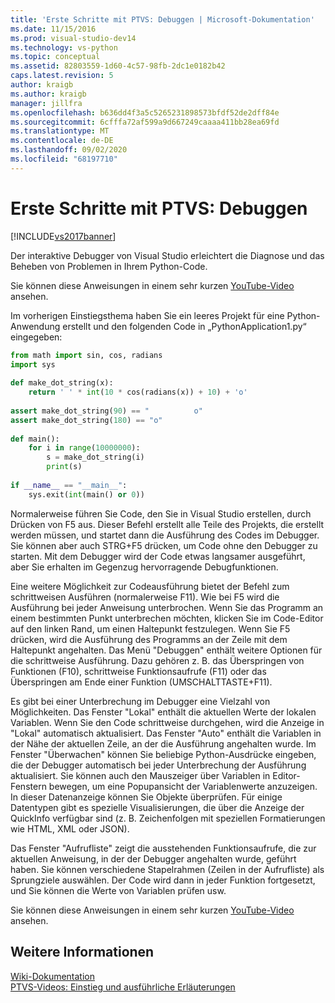 ```yaml
---
title: 'Erste Schritte mit PTVS: Debuggen | Microsoft-Dokumentation'
ms.date: 11/15/2016
ms.prod: visual-studio-dev14
ms.technology: vs-python
ms.topic: conceptual
ms.assetid: 82803559-1d60-4c57-98fb-2dc1e0182b42
caps.latest.revision: 5
author: kraigb
ms.author: kraigb
manager: jillfra
ms.openlocfilehash: b636dd4f3a5c5265231898573bfdf52de2dff84e
ms.sourcegitcommit: 6cfffa72af599a9d667249caaaa411bb28ea69fd
ms.translationtype: MT
ms.contentlocale: de-DE
ms.lasthandoff: 09/02/2020
ms.locfileid: "68197710"
---
```

# <a name="getting-started-with-ptvs-debugging"></a>Erste Schritte mit PTVS: Debuggen
[!INCLUDE[vs2017banner](../includes/vs2017banner.md)]

Der interaktive Debugger von Visual Studio erleichtert die Diagnose und das Beheben von Problemen in Ihrem Python-Code.  
  
 Sie können diese Anweisungen in einem sehr kurzen [YouTube-Video](https://www.youtube.com/watch?v=bO7wpzgy74A&list=PLReL099Y5nRdLgGAdrb_YeTdEnd23s6Ff&index=4) ansehen.  
  
 Im vorherigen Einstiegsthema haben Sie ein leeres Projekt für eine Python-Anwendung erstellt und den folgenden Code in „PythonApplication1.py“ eingegeben:  
  
```python  
from math import sin, cos, radians  
import sys  
  
def make_dot_string(x):  
    return ' ' * int(10 * cos(radians(x)) + 10) + 'o'  
  
assert make_dot_string(90) == "          o"  
assert make_dot_string(180) == "o"  
  
def main():  
    for i in range(10000000):  
        s = make_dot_string(i)  
        print(s)  
  
if __name__ == "__main__":  
    sys.exit(int(main() or 0))  
```  
  
 Normalerweise führen Sie Code, den Sie in Visual Studio erstellen, durch Drücken von F5 aus.  Dieser Befehl erstellt alle Teile des Projekts, die erstellt werden müssen, und startet dann die Ausführung des Codes im Debugger.  Sie können aber auch STRG+F5 drücken, um Code ohne den Debugger zu starten.  Mit dem Debugger wird der Code etwas langsamer ausgeführt, aber Sie erhalten im Gegenzug hervorragende Debugfunktionen.  
  
 Eine weitere Möglichkeit zur Codeausführung bietet der Befehl zum schrittweisen Ausführen (normalerweise F11).  Wie bei F5 wird die Ausführung bei jeder Anweisung unterbrochen.  Wenn Sie das Programm an einem bestimmten Punkt unterbrechen möchten, klicken Sie im Code-Editor auf den linken Rand, um einen Haltepunkt festzulegen.  Wenn Sie F5 drücken, wird die Ausführung des Programms an der Zeile mit dem Haltepunkt angehalten.  Das Menü "Debuggen" enthält weitere Optionen für die schrittweise Ausführung. Dazu gehören z. B. das Überspringen von Funktionen (F10), schrittweise Funktionsaufrufe (F11) oder das Überspringen am Ende einer Funktion (UMSCHALTTASTE+F11).  
  
 Es gibt bei einer Unterbrechung im Debugger eine Vielzahl von Möglichkeiten.  Das Fenster "Lokal" enthält die aktuellen Werte der lokalen Variablen.  Wenn Sie den Code schrittweise durchgehen, wird die Anzeige in "Lokal" automatisch aktualisiert.  Das Fenster "Auto" enthält die Variablen in der Nähe der aktuellen Zeile, an der die Ausführung angehalten wurde.  Im Fenster "Überwachen" können Sie beliebige Python-Ausdrücke eingeben, die der Debugger automatisch bei jeder Unterbrechung der Ausführung aktualisiert.  Sie können auch den Mauszeiger über Variablen in Editor-Fenstern bewegen, um eine Popupansicht der Variablenwerte anzuzeigen. In dieser Datenanzeige können Sie Objekte überprüfen.  Für einige Datentypen gibt es spezielle Visualisierungen, die über die Anzeige der QuickInfo verfügbar sind (z. B. Zeichenfolgen mit speziellen Formatierungen wie HTML, XML oder JSON).  
  
 Das Fenster "Aufrufliste" zeigt die ausstehenden Funktionsaufrufe, die zur aktuellen Anweisung, in der der Debugger angehalten wurde, geführt haben.  Sie können verschiedene Stapelrahmen (Zeilen in der Aufrufliste) als Sprungziele auswählen. Der Code wird dann in jeder Funktion fortgesetzt, und Sie können die Werte von Variablen prüfen usw.  
  
 Sie können diese Anweisungen in einem sehr kurzen [YouTube-Video](https://www.youtube.com/watch?v=bO7wpzgy74A&list=PLReL099Y5nRdLgGAdrb_YeTdEnd23s6Ff&index=4) ansehen.  
  
## <a name="see-also"></a>Weitere Informationen  
 [Wiki-Dokumentation](https://github.com/Microsoft/PTVS/wiki/Debugging)   
 [PTVS-Videos: Einstieg und ausführliche Erläuterungen](https://www.youtube.com/playlist?list=PLReL099Y5nRdLgGAdrb_YeTdEnd23s6Ff)
